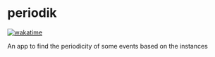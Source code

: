 # periodik

[![wakatime](https://wakatime.com/badge/user/a700230c-ba51-4378-8fbc-fbcb542401ed/project/01f4b953-0cc2-40d8-b79b-33c3d326925c.svg)](https://wakatime.com/badge/user/a700230c-ba51-4378-8fbc-fbcb542401ed/project/01f4b953-0cc2-40d8-b79b-33c3d326925c)

An app to find the periodicity of some events based on the instances
